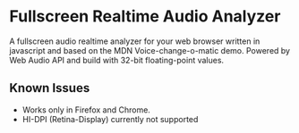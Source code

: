 # Fullscreen Realtime Audio Analyzer
A fullscreen audio realtime analyzer for your web browser written in javascript and based on the MDN Voice-change-o-matic demo. Powered by Web Audio API and build with 32-bit floating-point values.

## Known Issues
- Works only in Firefox and Chrome.
- HI-DPI (Retina-Display) currently not supported
